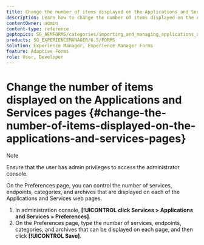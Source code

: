 ```yaml
---
title: Change the number of items displayed on the Applications and Services pages
description: Learn how to change the number of items displayed on the Applications and Services pages.
contentOwner: admin
content-type: reference
geptopics: SG_AEMFORMS/categories/importing_and_managing_applications_and_archives
products: SG_EXPERIENCEMANAGER/6.5/FORMS
solution: Experience Manager, Experience Manager Forms
feature: Adaptive Forms
role: User, Developer
---
```

# Change the number of items displayed on the Applications and Services pages {#change-the-number-of-items-displayed-on-the-applications-and-services-pages}

>[!NOTE]
> 
> Ensure that the user has admin privileges to access the administrator console.

On the Preferences page, you can control the number of services, endpoints, categories, and archives that are displayed on each of the Applications and Services web pages.

1. In administration console, **[!UICONTROL click Services > Applications and Services > Preferences]**.
1. On the Preferences page, type the number of services, endpoints, categories, and archives that can be displayed on each page, and then click **[!UICONTROL Save]**.

